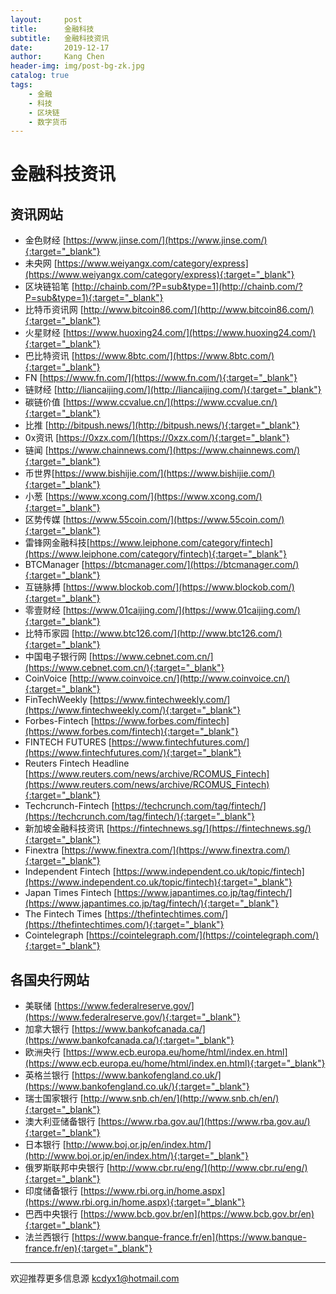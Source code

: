 ```yaml
---
layout:     post
title:      金融科技
subtitle:   金融科技资讯
date:       2019-12-17
author:     Kang Chen
header-img: img/post-bg-zk.jpg
catalog: true
tags:
    - 金融
    - 科技
    - 区块链
    - 数字货币
---
```

# 金融科技资讯

## 资讯网站

- 金色财经 [https://www.jinse.com/](https://www.jinse.com/){:target="_blank"}
- 未央网 [https://www.weiyangx.com/category/express](https://www.weiyangx.com/category/express){:target="_blank"}
- 区块链铅笔 [http://chainb.com/?P=sub&type=1](http://chainb.com/?P=sub&type=1){:target="_blank"}
- 比特币资讯网 [http://www.bitcoin86.com/](http://www.bitcoin86.com/){:target="_blank"}
- 火星财经 [https://www.huoxing24.com/](https://www.huoxing24.com/){:target="_blank"}
- 巴比特资讯 [https://www.8btc.com/](https://www.8btc.com/){:target="_blank"}
- FN [https://www.fn.com/](https://www.fn.com/){:target="_blank"}
- 链财经 [http://liancaijing.com/](http://liancaijing.com/){:target="_blank"}
- 碳链价值 [https://www.ccvalue.cn/](https://www.ccvalue.cn/){:target="_blank"}
- 比推 [http://bitpush.news/](http://bitpush.news/){:target="_blank"}
- 0x资讯 [https://0xzx.com/](https://0xzx.com/){:target="_blank"}
- 链闻 [https://www.chainnews.com/](https://www.chainnews.com/){:target="_blank"}
- 币世界[https://www.bishijie.com/](https://www.bishijie.com/){:target="_blank"}
- 小葱 [https://www.xcong.com/](https://www.xcong.com/){:target="_blank"}
- 区势传媒 [https://www.55coin.com/](https://www.55coin.com/){:target="_blank"}
- 雷锋网金融科技[https://www.leiphone.com/category/fintech](https://www.leiphone.com/category/fintech){:target="_blank"}
- BTCManager [https://btcmanager.com/](https://btcmanager.com/){:target="_blank"}
- 互链脉搏 [https://www.blockob.com/](https://www.blockob.com/){:target="_blank"}
- 零壹财经 [https://www.01caijing.com/](https://www.01caijing.com/){:target="_blank"}
- 比特币家园 [http://www.btc126.com/](http://www.btc126.com/){:target="_blank"}
- 中国电子银行网 [https://www.cebnet.com.cn/](https://www.cebnet.com.cn/){:target="_blank"}
- CoinVoice [http://www.coinvoice.cn/](http://www.coinvoice.cn/){:target="_blank"}
- FinTechWeekly [https://www.fintechweekly.com/](https://www.fintechweekly.com/){:target="_blank"}
- Forbes-Fintech [https://www.forbes.com/fintech](https://www.forbes.com/fintech){:target="_blank"}
- FINTECH FUTURES [https://www.fintechfutures.com/](https://www.fintechfutures.com/){:target="_blank"}
- Reuters Fintech Headline [https://www.reuters.com/news/archive/RCOMUS_Fintech](https://www.reuters.com/news/archive/RCOMUS_Fintech){:target="_blank"}
- Techcrunch-Fintech [https://techcrunch.com/tag/fintech/](https://techcrunch.com/tag/fintech/){:target="_blank"}
- 新加坡金融科技资讯 [https://fintechnews.sg/](https://fintechnews.sg/){:target="_blank"}
- Finextra [https://www.finextra.com/](https://www.finextra.com/){:target="_blank"}
- Independent Fintech [https://www.independent.co.uk/topic/fintech](https://www.independent.co.uk/topic/fintech){:target="_blank"}
- Japan Times Fintech [https://www.japantimes.co.jp/tag/fintech/](https://www.japantimes.co.jp/tag/fintech/){:target="_blank"}
- The Fintech Times [https://thefintechtimes.com/](https://thefintechtimes.com/){:target="_blank"}
- Cointelegraph [https://cointelegraph.com/](https://cointelegraph.com/){:target="_blank"}





## 各国央行网站

- 美联储 [https://www.federalreserve.gov/](https://www.federalreserve.gov/){:target="_blank"}
- 加拿大银行 [https://www.bankofcanada.ca/](https://www.bankofcanada.ca/){:target="_blank"}
- 欧洲央行 [https://www.ecb.europa.eu/home/html/index.en.html](https://www.ecb.europa.eu/home/html/index.en.html){:target="_blank"}
- 英格兰银行 [https://www.bankofengland.co.uk/](https://www.bankofengland.co.uk/){:target="_blank"}
- 瑞士国家银行 [http://www.snb.ch/en/](http://www.snb.ch/en/){:target="_blank"}
- 澳大利亚储备银行 [https://www.rba.gov.au/](https://www.rba.gov.au/){:target="_blank"}
- 日本银行 [http://www.boj.or.jp/en/index.htm/](http://www.boj.or.jp/en/index.htm/){:target="_blank"}
- 俄罗斯联邦中央银行 [http://www.cbr.ru/eng/](http://www.cbr.ru/eng/){:target="_blank"}
- 印度储备银行 [https://www.rbi.org.in/home.aspx](https://www.rbi.org.in/home.aspx){:target="_blank"}
- 巴西中央银行 [https://www.bcb.gov.br/en](https://www.bcb.gov.br/en){:target="_blank"}
- 法兰西银行 [https://www.banque-france.fr/en](https://www.banque-france.fr/en){:target="_blank"}

-----

欢迎推荐更多信息源 [kcdyx1@hotmail.com](mailto:kcdyx1@hotmail.com)